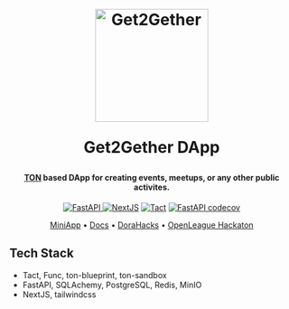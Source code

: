<h1 align="center">
  <br>
  <a href="https://github.com/app-get2gether/get2gether.app">
    <img src="https://avatars.githubusercontent.com/u/99787948?s=400&u=7c7b6a08fbb837b0cc86be02e1198ca2a511fd9b&v=4" alt="Get2Gether" width="200"></a>
  <br>
  
  Get2Gether DApp
  <br>
</h1>


<h4 align="center"><a href="https://ton.org">TON</a> based DApp for creating events, meetups, or any other public activites.</h4>


<p align="center">
  <a href="https://github.com/app-get2gether/get2gether.app//actions/workflows/fastapi.yaml">
    <img src="https://github.com/app-get2gether/get2gether.app//actions/workflows/fastapi.yaml/badge.svg"
         alt="FastAPI">
  </a>
  <a href="https://github.com/app-get2gether/get2gether.app/actions/workflows/nextjs.yaml"><img src="https://github.com/app-get2gether/get2gether.app/actions/workflows/nextjs.yaml/badge.svg" alt="NextJS"></a>
  <a href="https://github.com/app-get2gether/get2gether.app//actions/workflows/tact.yaml"><img src="https://github.com/app-get2gether/get2gether.app//actions/workflows/tact.yaml/badge.svg" alt="Tact"></a>
  <a href="https://codecov.io/github/app-get2gether/get2gether.app"><img src="https://codecov.io/github/app-get2gether/get2gether.app/branch/main/graph/badge.svg?token=YCAKITUCIR&flags=fastapi" alt="FastAPI codecov"></a>
</p>

<p align="center">
  <a href="https://t.me/ton_g2g_bot">MiniApp</a> •
  <a href="https://docs.get2gether.team">Docs</a> •
  <a href="https://dorahacks.io/buidl/11527">DoraHacks</a> •
  <a href="https://dorahacks.io/hackathon/the-open-league-hackathon/buidl">OpenLeague Hackaton</a>
</p>


## Tech Stack

* Tact, Func, ton-blueprint, ton-sandbox
* FastAPI, SQLAchemy, PostgreSQL, Redis, MinIO
* NextJS, tailwindcss
